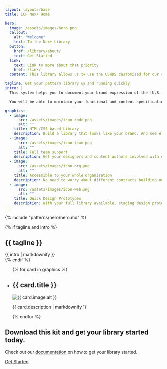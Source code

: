 ```yaml
---
layout: layouts/base
title: ICF Nex+ Home

hero:
  image: /assets/images/hero.png
  callout:
    alt: "Welcome"
    text: To the Nex+ Library
  button:
    href: /library/about/
    text: Get Started
  link:
    text: Link to more about that priority
    href: /link/
  content: This library allows us to use the USWDS customized for our clients.

tagline: Get your pattern library up and running quickly.
intro: |
  This system helps you to document your brand expression of the [U.S. Web Design System](https://designsystem.digital.gov/components/overview/) for your government clients. 

  You will be able to maintain your functional and content specifications, while keeping track of your design changes to both out of box or custom components.

graphics:
  - image:
      src: /assets/images/icon-code.png
      alt: ""
    title: HTML/CSS based Library
    description: Build a library that looks like your brand. And see elements and components as they will appear on your site.
  - image:
      src: /assets/images/icon-team.png
      alt: ""
    title: Full team support
    description: Get your designers and content authors involved with easy to edit Markdown files. While developers are presented with an easy structure to update code snippets.
  - image:
      src: /assets/images/icon-org.png
      alt: ""
    title: Accessible to your whole organization
    description: No need to worry about different contracts building out different web properties. This library can be hosted to be available for all to view and use.
  - image:
      src: /assets/images/icon-web.png
      alt: ""
    title: Quick Design Prototypes
    description: With your full library available, staging design prototypes is quick, allowing for ideation and approvals.
---
```


{% include "patterns/hero/hero.md" %}

{% if tagline and intro %}
    <section class="grid-container usa-section">
      <div class="grid-row grid-gap">
        <div class="tablet:grid-col-4">
          <h2 class="font-heading-xl margin-top-0 tablet:margin-bottom-0">{{ tagline }}</h2>
        </div>
        <div class="tablet:grid-col-8 usa-prose">
          {{ intro | markdownify }}
        </div>
      </div>
    </section>
{% endif %}


<section class="graphic-list usa-section usa-section--dark">
  <div class="grid-container">
  <ul class="usa-card-group">
  {% for card in graphics %}
  <li class="usa-card usa-card--flag flex-1">
  <div class="usa-card__container" style="background-color: transparent; border: 0;">
      <div class="usa-card__header">
        <h2 class="usa-card__heading">{{ card.title }}</h2>
      </div>
      <div class="usa-card__media" style="display: inline;">
        <div class="usa-card__img" style="background-color: transparent;">
          <img
            src="{{ card.image.src }}"
            alt="{{ card.image.alt }}"
            style="max-width: 80%; height: auto; object-fit: contain;"
          />
        </div>
      </div>
      <div class="usa-card__body">
        <p>{{ card.description | markdownify }}</p>
      </div>
    </li>
  {% endfor %}
  </ul>
  </div>
</section>


<section class="grid-container usa-section">
  <h2>Download this kit and get your library started today.</h2>
  <p>Check out our <a href="/library/about//">documentation</a> on how to get your library started.</p>
  <p><a href="/library/about/" class="usa-button usa-button">Get Started</a>
</section>
